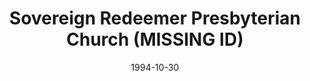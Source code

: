 ---
date: &id001 1994-10-30
end_date: null
location:
  address: Boise
  city: MISSING
  state: ID
minister:
- end: 2003-01-01
  name: Carl Durham
  start: 1995-01-01
  type: pastor
- end: 2010-01-01
  name: Glenn Ferrell
  start: 2005-01-01
  type: pastor
ministers:
- Carl Durham
- Glenn Ferrell
name: Sovereign Redeemer Presbyterian Church
names: null
origination_date: *id001
raw_data: "ID Boise\n\nSovereign Redeemer Presbyterian Church, OPC  (October 30, 1994\u2013\
  September 27, 2013)\nPastors: Carl Durham, 1995\u20132003\nGlenn Ferrell, 2005\u2013\
  10"
received_from: null
states:
- ID
status:
  active: false
  end_date: 2013-09-27
  reason: null
  received_from: null
  withdrawal_to: null
title: Sovereign Redeemer Presbyterian Church (MISSING ID)

---